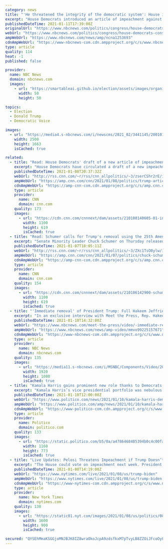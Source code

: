 ```yaml
---
category: news
title: "'He threatened the integrity of the democratic system': House introduces one article of impeachment against Trump"
excerpt: "House Democrats introduced an article of impeachment against President Donald Trump on Monday for \"incitement of insurrection\" when his supporters violently breached the Capitol last Wednesday. The measure,"
publishedDateTime: 2021-01-11T17:39:00Z
originalUrl: "https://www.nbcnews.com/politics/congress/house-democrats-consider-impeachment-25th-amendment-measures-n1253693"
webUrl: "https://www.nbcnews.com/politics/congress/house-democrats-consider-impeachment-25th-amendment-measures-n1253693"
ampWebUrl: "https://www.nbcnews.com/news/amp/ncna1253693"
cdnAmpWebUrl: "https://www-nbcnews-com.cdn.ampproject.org/c/s/www.nbcnews.com/news/amp/ncna1253693"
type: article
quality: 114
heat: -1
published: false

provider:
  name: NBC News
  domain: nbcnews.com
  images:
    - url: "https://smartableai.github.io/election/assets/images/organizations/nbcnews.com-50x50.jpg"
      width: 50
      height: 50

topics:
  - Election
  - Donald Trump
  - Democratic Voice

images:
  - url: "https://media4.s-nbcnews.com/i/newscms/2021_02/3441145/2001011-nancy-pelosi-mn-0731_2d44f135b81cd87e860d666f51b53766.jpg"
    width: 2500
    height: 1663
    isCached: true

related:
  - title: "Read: House Democrats' draft of a new article of impeachment against Trump"
    excerpt: "House Democrats have circulated a draft of a new impeachment resolution against President Donald Trump with one article of impeachment, \"incitement of insurrection.\"\n    \n"
    publishedDateTime: 2021-01-08T20:37:32Z
    webUrl: "http://rss.cnn.com/~r/rss/cnn_allpolitics/~3/zserCShr2rE/index.html"
    ampWebUrl: "https://amp.cnn.com/cnn/2021/01/08/politics/trump-article-of-impeachment-draft/index.html"
    cdnAmpWebUrl: "https://amp-cnn-com.cdn.ampproject.org/c/s/amp.cnn.com/cnn/2021/01/08/politics/trump-article-of-impeachment-draft/index.html"
    type: article
    provider:
      name: CNN
      domain: cnn.com
    quality: 173
    images:
      - url: "https://cdn.cnn.com/cnnnext/dam/assets/210108140605-01-inauguration-preparations-0107-super-tease.jpg"
        width: 1100
        height: 619
        isCached: true
  - title: "Read: Schumer calls for Trump's removal using the 25th Amendment, says he 'should not hold office one day longer'"
    excerpt: "Senate Minority Leader Chuck Schumer on Thursday released a statement calling for President Donald Trump to be removed from office one day after a pro-Trump mob stormed the Capitol.\n    \n"
    publishedDateTime: 2021-01-07T18:05:11Z
    webUrl: "http://rss.cnn.com/~r/rss/cnn_allpolitics/~3/ZXc1TsO0ylw/index.html"
    ampWebUrl: "https://amp.cnn.com/cnn/2021/01/07/politics/chuck-schumer-25th-amendment-trump-statement/index.html"
    cdnAmpWebUrl: "https://amp-cnn-com.cdn.ampproject.org/c/s/amp.cnn.com/cnn/2021/01/07/politics/chuck-schumer-25th-amendment-trump-statement/index.html"
    type: article
    provider:
      name: CNN
      domain: cnn.com
    quality: 154
    images:
      - url: "https://cdn.cnn.com/cnnnext/dam/assets/210106142900-schumer-electoral-college-count-0106-super-tease.jpg"
        width: 1100
        height: 619
        isCached: true
  - title: "'Immediate removal' of President Trump: Full Hakeem Jeffries Interview"
    excerpt: "In an exclusive interview with Meet the Press, Rep. Hakeem Jeffries (D-N.Y.), Chair, House Democratic Caucus, talks to Chuck Todd about the Democrats' impeachment plans."
    publishedDateTime: 2021-01-10T14:32:00Z
    webUrl: "https://www.nbcnews.com/meet-the-press/video/-immediate-removal-of-president-trump-full-hakeem-jeffries-interview-99225157671"
    ampWebUrl: "https://www.nbcnews.com/news/amp-video/mmvo99225157671"
    cdnAmpWebUrl: "https://www-nbcnews-com.cdn.ampproject.org/c/s/www.nbcnews.com/news/amp-video/mmvo99225157671"
    type: article
    provider:
      name: NBC News
      domain: nbcnews.com
    quality: 135
    images:
      - url: "https://media11.s-nbcnews.com/i/MSNBC/Components/Video/202101/1610288735582_mtp_full_hakeem_210110_1920x1080.jpg"
        width: 1920
        height: 1080
        isCached: true
  - title: "Kamala Harris gains prominent new role thanks to Democrats' Senate majority"
    excerpt: "Kamala Harris’s vice presidential portfolio was nebulous before last week. But thanks to Democrats’ upset victories in two Georgia Senate run-offs, Harris has unexpectedly earned a new title: Senate tie breaker."
    publishedDateTime: 2021-01-10T12:00:00Z
    webUrl: "https://www.politico.com/news/2021/01/10/kamala-harris-democrat-senate-majority-456910"
    ampWebUrl: "https://www.politico.com/amp/news/2021/01/10/kamala-harris-democrat-senate-majority-456910"
    cdnAmpWebUrl: "https://www-politico-com.cdn.ampproject.org/c/s/www.politico.com/amp/news/2021/01/10/kamala-harris-democrat-senate-majority-456910"
    type: article
    provider:
      name: Politico
      domain: politico.com
    quality: 133
    images:
      - url: "https://static.politico.com/b5/0a/a4786468485394b0c4c00fa489a5/210109-kamala-harris-ap-773.jpg"
        width: 1160
        height: 773
        isCached: true
  - title: "Live Updates: Pelosi Threatens Impeachment if Trump Doesn’t Resign ‘Immediately’"
    excerpt: "The House could vote on impeachment next week. President Trump will not attend President-elect Joe Biden’s inauguration. With less than two weeks left of Mr. Trump’s presidency, a wave of resignations hits his cabinet."
    publishedDateTime: 2021-01-08T14:19:00Z
    webUrl: "https://www.nytimes.com/live/2021/01/08/us/trump-biden"
    ampWebUrl: "https://www.nytimes.com/live/2021/01/08/us/trump-biden.amp.html"
    cdnAmpWebUrl: "https://www-nytimes-com.cdn.ampproject.org/c/s/www.nytimes.com/live/2021/01/08/us/trump-biden.amp.html"
    type: article
    provider:
      name: New York Times
      domain: nytimes.com
    quality: 130
    images:
      - url: "https://static01.nyt.com/images/2021/01/08/us/politics/08transition-briefing-impeach-sub/08transition-briefing-impeach-sub-videoSixteenByNineJumbo1600.jpg"
        width: 1600
        height: 900
        isCached: true

secured: "QYSEhMmaKSGGjoMNJBJK8IZ8wraOkoJcpA9zdsfkxM7pTvyLB8ZZOiJFcoOyFSUep8UyDadIxnvxTDK874WEqi4TTwVC6S6t0A/y7ln9544ruXq7RiN8qlFBK4YM++0WmoCAkM1rZB2VAMTJwYfNu8uCRJKB3o/Y2UMRZl1nc0mBQM6d/BYMATPAYcqyfizNFUUTCEoxKHS7Day4yFVq6fKNYLexlOFNr2mQanDAi/ckAEml8THStwmt7RRu7or7bGXRlB9zuiD1U+ITor+8xWSeh8jJhNv4b+qhBommgkWZbGYTT/TKs+spyKK1dYycWRr03UguzNhCXvm9BkwtB3GV0uNsazc8lvGi+DYC79s=;rkvp2IIhRZKG9LAhkfm1ag=="
---
```


